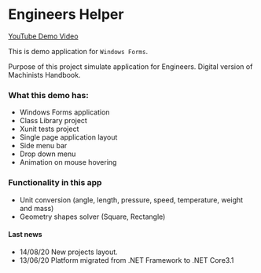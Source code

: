 # Engineers Helper
[YouTube Demo Video](https://www.youtube.com/watch?v=sgNmTU0Dh0g&t=4s)

This is demo application for `Windows Forms`.

Purpose of this project simulate application for Engineers. Digital version of Machinists Handbook.  

### What this demo has:
- Windows Forms application
- Class Library project
- Xunit tests project
- Single page application layout
- Side menu bar
- Drop down menu
- Animation on mouse hovering

### Functionality in this app
- Unit conversion (angle, length, pressure, speed, temperature, weight and mass)
- Geometry shapes solver (Square, Rectangle)

#### Last news
- 14/08/20 New projects layout.
- 13/06/20 Platform migrated from .NET Framework to .NET Core3.1
